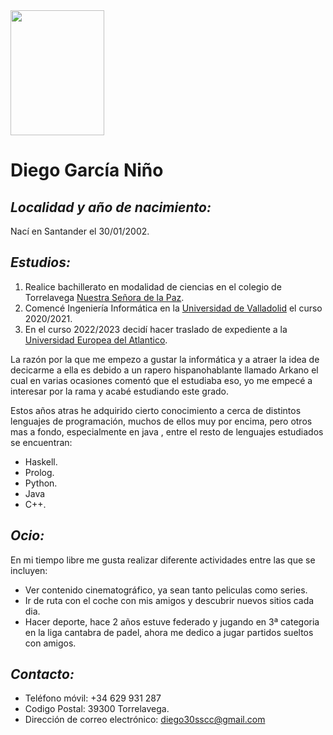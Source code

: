 
 <img src= https://user-images.githubusercontent.com/94009483/195187287-c46621f1-1347-4034-902f-15e9832c217b.jpg width="150" height="200">
 
 # Diego García Niño 


## *Localidad y año de nacimiento:*
 Nací en Santander el 30/01/2002.

## *Estudios:*  
1. Realice bachillerato en modalidad de ciencias en el colegio de Torrelavega [Nuestra Señora de la Paz](http://www.nspazt.com).
2. Comencé Ingeniería Informática en la [Universidad de Valladolid](https://www.uva.es/export/sites/uva/) el curso 2020/2021.
3. En el curso 2022/2023 decidí hacer traslado de expediente a la [Universidad Europea del Atlantico](https://www.uneatlantico.es).

La razón por la que me empezo a gustar la informática y a atraer la idea de decicarme a ella es debido a un rapero hispanohablante llamado Arkano el cual en varias ocasiones comentó que el estudiaba eso, yo me empecé a interesar por la rama y acabé estudiando este grado.

Estos años atras he adquirido cierto conocimiento a cerca de distintos lenguajes de programación, muchos de ellos muy por encima, pero otros mas a fondo, especialmente en java , entre el resto de lenguajes estudiados se encuentran:
- Haskell.
- Prolog.
- Python.
- Java
- C++.

## *Ocio:* 
En mi tiempo libre me gusta realizar diferente actividades entre las que se incluyen:
- Ver contenido cinematográfico, ya sean tanto peliculas como series.
- Ir de ruta con el coche con mis amigos y descubrir nuevos sitios cada dia.
- Hacer deporte, hace 2 años estuve federado y jugando en 3ª categoria en la liga cantabra de padel, ahora me dedico a jugar partidos sueltos con amigos.

## *Contacto:*
- Teléfono móvil: +34 629 931 287
- Codigo Postal: 39300 Torrelavega.
- Dirección de correo electrónico: diego30sscc@gmail.com

